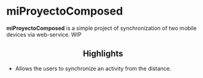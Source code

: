 # miProyectoComposed

**miProyectoComposed** is a simple project of synchronization of two mobile devices via web-service. WIP

<h2 align="center">Highlights</h2>

- Allows the users to synchronize an activity from the distance.
